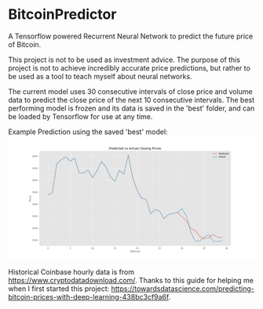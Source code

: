 # BitcoinPredictor
A Tensorflow powered Recurrent Neural Network to predict the future price of Bitcoin.

This project is not to be used as investment advice.
The purpose of this project is not to achieve incredibly accurate price predictions, but rather to be used as a tool to teach myself about neural networks.

The current model uses 30 consecutive intervals of close price and volume data to predict the close price of the next 10 consecutive intervals.
The best performing model is frozen and its data is saved in the 'best' folder, and can be loaded by Tensorflow for use at any time.

Example Prediction using the saved 'best' model:
![Example Prediction](/Example_Prediction.png)

Historical Coinbase hourly data is from https://www.cryptodatadownload.com/.
Thanks to this guide for helping me when I first started this project: https://towardsdatascience.com/predicting-bitcoin-prices-with-deep-learning-438bc3cf9a6f.
